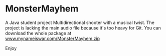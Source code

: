 # MonsterMayhem
A Java student project
Multidirectional shooter with a musical twist.
The project is lacking the main audio file because it's too heavy for Git.
You can download the whole package at www.mynameiswar.com/MonsterMayhem.zip

Enjoy
